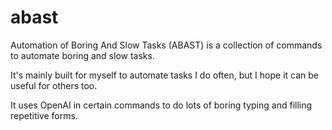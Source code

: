 # abast
Automation of Boring And Slow Tasks (ABAST) is a collection of commands to automate boring and slow tasks.

It's mainly built for myself to automate tasks I do often, but I hope it can be useful for others too.

It uses OpenAI in certain commands to do lots of boring typing and filling repetitive forms.
